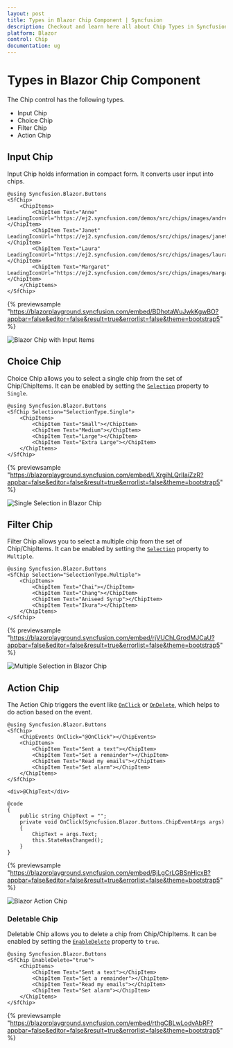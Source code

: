 ```yaml
---
layout: post
title: Types in Blazor Chip Component | Syncfusion
description: Checkout and learn here all about Chip Types in Syncfusion Blazor Chip component and much more details.
platform: Blazor
control: Chip
documentation: ug
---
```


# Types in Blazor Chip Component

The Chip control has the following types.

* Input Chip
* Choice Chip
* Filter Chip
* Action Chip

## Input Chip

Input Chip holds information in compact form. It converts user input into chips.

```cshtml
@using Syncfusion.Blazor.Buttons
<SfChip>
    <ChipItems>
        <ChipItem Text="Anne" LeadingIconUrl="https://ej2.syncfusion.com/demos/src/chips/images/andrew.png"></ChipItem>
        <ChipItem Text="Janet" LeadingIconUrl="https://ej2.syncfusion.com/demos/src/chips/images/janet.png"></ChipItem>
        <ChipItem Text="Laura" LeadingIconUrl="https://ej2.syncfusion.com/demos/src/chips/images/laura.png"></ChipItem>
        <ChipItem Text="Margaret" LeadingIconUrl="https://ej2.syncfusion.com/demos/src/chips/images/margaret.png"></ChipItem>
    </ChipItems>
</SfChip>

```

{% previewsample "https://blazorplayground.syncfusion.com/embed/BDhotaWuJwkKgwBO?appbar=false&editor=false&result=true&errorlist=false&theme=bootstrap5" %}

![Blazor Chip with Input Items](./images/blazor-chip-input-items.png)

## Choice Chip

Choice Chip allows you to select a single chip from the set of Chip/ChipItems. It can be enabled by setting the [`Selection`](https://help.syncfusion.com/cr/blazor/Syncfusion.Blazor.Buttons.SfChip.html#Syncfusion_Blazor_Buttons_SfChip_Selection) property to `Single`.

```cshtml
@using Syncfusion.Blazor.Buttons
<SfChip Selection="SelectionType.Single">
    <ChipItems>
        <ChipItem Text="Small"></ChipItem>
        <ChipItem Text="Medium"></ChipItem>
        <ChipItem Text="Large"></ChipItem>
        <ChipItem Text="Extra Large"></ChipItem>
    </ChipItems>
</SfChip>

```

{% previewsample "https://blazorplayground.syncfusion.com/embed/LXrgihLQrIIaiZzR?appbar=false&editor=false&result=true&errorlist=false&theme=bootstrap5" %}

![Single Selection in Blazor Chip](./images/blazor-chip-single-selection.gif)

## Filter Chip

Filter Chip allows you to select a multiple chip from the set of Chip/ChipItems. It can be enabled by setting the [`Selection`](https://help.syncfusion.com/cr/blazor/Syncfusion.Blazor.Buttons.SfChip.html#Syncfusion_Blazor_Buttons_SfChip_Selection) property to `Multiple`.

```cshtml
@using Syncfusion.Blazor.Buttons
<SfChip Selection="SelectionType.Multiple">
    <ChipItems>
        <ChipItem Text="Chai"></ChipItem>
        <ChipItem Text="Chang"></ChipItem>
        <ChipItem Text="Aniseed Syrup"></ChipItem>
        <ChipItem Text="Ikura"></ChipItem>
    </ChipItems>
</SfChip>

```

{% previewsample "https://blazorplayground.syncfusion.com/embed/rjVUChLGrodMJCaU?appbar=false&editor=false&result=true&errorlist=false&theme=bootstrap5" %}


![Multiple Selection in Blazor Chip](./images/blazor-chip-multiple-selection.gif)

## Action Chip

The Action Chip triggers the event like [`OnClick`](https://help.syncfusion.com/cr/blazor/Syncfusion.Blazor.Buttons.ChipEvents.html#Syncfusion_Blazor_Buttons_ChipEvents_OnClick) or [`OnDelete`](https://help.syncfusion.com/cr/blazor/Syncfusion.Blazor.Buttons.ChipEvents.html#Syncfusion_Blazor_Buttons_ChipEvents_OnDelete), which helps to do action based on the event.

```cshtml
@using Syncfusion.Blazor.Buttons
<SfChip>
    <ChipEvents OnClick="@OnClick"></ChipEvents>
    <ChipItems>
        <ChipItem Text="Sent a text"></ChipItem>
        <ChipItem Text="Set a remainder"></ChipItem>
        <ChipItem Text="Read my emails"></ChipItem>
        <ChipItem Text="Set alarm"></ChipItem>
    </ChipItems>
</SfChip>

<div>@ChipText</div>

@code
{
    public string ChipText = "";
    private void OnClick(Syncfusion.Blazor.Buttons.ChipEventArgs args)
    {
        ChipText = args.Text;
        this.StateHasChanged();
    }
}

```
{% previewsample "https://blazorplayground.syncfusion.com/embed/BjLgCrLGBSnHjcxB?appbar=false&editor=false&result=true&errorlist=false&theme=bootstrap5" %}


![Blazor Action Chip](./images/blazor-action-chip.gif)

### Deletable Chip

Deletable Chip allows you to delete a chip from Chip/ChipItems. It can be enabled by setting the [`EnableDelete`](https://help.syncfusion.com/cr/blazor/Syncfusion.Blazor.Buttons.SfChip.html#Syncfusion_Blazor_Buttons_SfChip_EnableDelete) property to `true`.

```cshtml
@using Syncfusion.Blazor.Buttons
<SfChip EnableDelete="true">
    <ChipItems>
        <ChipItem Text="Sent a text"></ChipItem>
        <ChipItem Text="Set a remainder"></ChipItem>
        <ChipItem Text="Read my emails"></ChipItem>
        <ChipItem Text="Set alarm"></ChipItem>
    </ChipItems>
</SfChip>

```
{% previewsample "https://blazorplayground.syncfusion.com/embed/rthgCBLwLodvAbRF?appbar=false&editor=false&result=true&errorlist=false&theme=bootstrap5" %}

